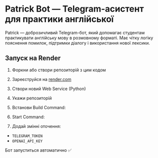 # Patrick Bot — Telegram-асистент для практики англійської

Patrick — доброзичливий Telegram-бот, який допомагає студентам практикувати англійську мову в розмовному форматі. Має чітку логіку пояснення помилок, підтримки діалогу і використання нової лексики.

## Запуск на Render

1. Форкни або створи репозиторій з цим кодом
2. Зареєструйся на [render.com](https://render.com)
3. Створи новий Web Service (Python)
4. Укажи репозиторій
5. Встанови Build Command:

6. Start Command:

7. Додай змінні оточення:
- `TELEGRAM_TOKEN`
- `OPENAI_API_KEY`

Бот запуститься автоматично ✅
